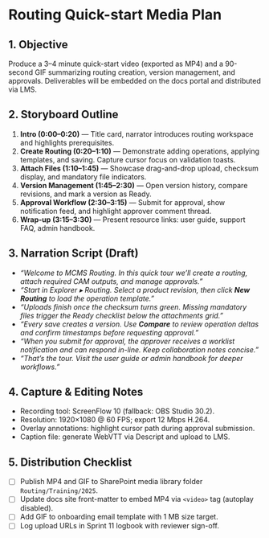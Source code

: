 # Routing Quick-start Media Plan

<!-- Embed Location: docs portal ▸ Media Library ▸ Routing Quick Start -->

## 1. Objective
Produce a 3–4 minute quick-start video (exported as MP4) and a 90-second GIF summarizing routing creation, version management, and approvals. Deliverables will be embedded on the docs portal and distributed via LMS.

## 2. Storyboard Outline
1. **Intro (0:00–0:20)** — Title card, narrator introduces routing workspace and highlights prerequisites.
2. **Create Routing (0:20–1:10)** — Demonstrate adding operations, applying templates, and saving. Capture cursor focus on validation toasts.
3. **Attach Files (1:10–1:45)** — Showcase drag-and-drop upload, checksum display, and mandatory file indicators.
4. **Version Management (1:45–2:30)** — Open version history, compare revisions, and mark a version as Ready.
5. **Approval Workflow (2:30–3:15)** — Submit for approval, show notification feed, and highlight approver comment thread.
6. **Wrap-up (3:15–3:30)** — Present resource links: user guide, support FAQ, admin handbook.

## 3. Narration Script (Draft)
- *“Welcome to MCMS Routing. In this quick tour we’ll create a routing, attach required CAM outputs, and manage approvals.”*
- *“Start in Explorer ▸ Routing. Select a product revision, then click **New Routing** to load the operation template.”*
- *“Uploads finish once the checksum turns green. Missing mandatory files trigger the Ready checklist below the attachments grid.”*
- *“Every save creates a version. Use **Compare** to review operation deltas and confirm timestamps before requesting approval.”*
- *“When you submit for approval, the approver receives a worklist notification and can respond in-line. Keep collaboration notes concise.”*
- *“That’s the tour. Visit the user guide or admin handbook for deeper workflows.”*

## 4. Capture & Editing Notes
- Recording tool: ScreenFlow 10 (fallback: OBS Studio 30.2).
- Resolution: 1920×1080 @ 60 FPS; export 12 Mbps H.264.
- Overlay annotations: highlight cursor path during approval submission.
- Caption file: generate WebVTT via Descript and upload to LMS.

## 5. Distribution Checklist
- [ ] Publish MP4 and GIF to SharePoint media library folder `Routing/Training/2025`.
- [ ] Update docs site front-matter to embed MP4 via `<video>` tag (autoplay disabled).
- [ ] Add GIF to onboarding email template with 1 MB size target.
- [ ] Log upload URLs in Sprint 11 logbook with reviewer sign-off.
